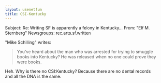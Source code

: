 ```yaml
---
layout: usenetfun
title: CSI-Kentucky
---
```



 Subject: Re: Writing SF is apparently a felony in Kentucky...
From: &quot;Elf M. Sternberg&quot;
Newsgroups: rec.arts.sf.written

&quot;Mike Schilling&quot; writes:
> You've heard about the man who was arrested for trying to smuggle books into 
> Kentucky?  He was released when no one could prove they were books. 

Heh.  Why is there no CSI:Kentucky?  Because there are no dental records and all the DNA is the same.


   